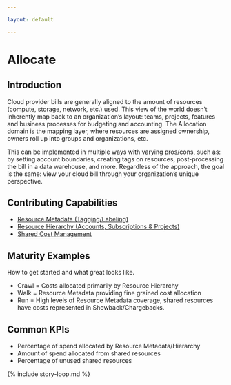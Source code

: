 ```yaml
---

layout: default

---
```


# Allocate

## Introduction
Cloud provider bills are generally aligned to the amount of resources (compute, storage, network, etc.) used. This view of the world doesn’t inherently map back to an organization’s layout: teams, projects, features and business processes for budgeting and accounting. The Allocation domain is the mapping layer, where resources are assigned ownership, owners roll up into groups and organizations, etc.

This can be implemented in multiple ways with varying pros/cons, such as: by setting account boundaries, creating tags on resources, post-processing the bill in a data warehouse, and more. Regardless of the approach, the goal is the same: view your cloud bill through your organization’s unique perspective.


## Contributing Capabilities

 * [Resource Metadata (Tagging/Labeling)](/framework/capabilities/tagging-labeling/)
 * [Resource Hierarchy (Accounts, Subscriptions & Projects)](/framework/capabilities/resource-hierarchy/)
 * [Shared Cost Management](/framework/capabilities/shared-cost-management/)


## Maturity Examples

How to get started and what great looks like.

 * Crawl = Costs allocated primarily by Resource Hierarchy
 * Walk = Resource Metadata providing fine grained cost allocation
 * Run = High levels of Resource Metadata coverage, shared resources have costs represented in Showback/Chargebacks.

## Common KPIs

 * Percentage of spend allocated by Resource Metadata/Hierarchy
 * Amount of spend allocated from shared resources
 * Percentage of unused shared resources

{% include story-loop.md %}
